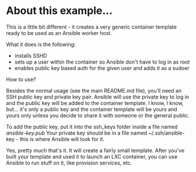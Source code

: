 
# About this example...

This is a little bit different - it creates a very generic container template ready to be used as an Ansible worker host.

What it does is the following:

 - installs SSHD
 - sets up a user within the container so Ansible don't have to log in as root
 - enables public key based auth for the given user and adds it as a sudoer

How to use?

Besides the normal usage (see the main README.md file), you'll need an SSH public key and private key pair. Ansible will use
the private key to log in and the public key will be added to the container template. I know, I know, but... it's only a public 
key and the container template will be yours and yours only unless you decide to share it with someone or the general public.

To add the public key, put it into the ssh_keys folder inside a file named *ansible-key.pub*
Your private key should be in a file named ~/.ssh/ansible-key - this is where Ansible will look for it.

Yes, pretty much that's it. It will create a fairly small template. After you've built your template and used it to launch
an LXC container, you can use Ansible to run stuff on it, like provision services, etc.
